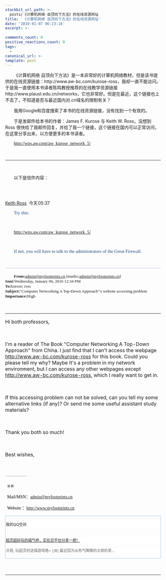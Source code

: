 ```yaml
---
stackbit_url_path: >-
  posts/《计算机网络-自顶向下方法》的在线资源网址
title: '《计算机网络 自顶向下方法》的在线资源网址'
date: '2010-01-07 06:23:16'
excerpt: >-
  
comments_count: 0
positive_reactions_count: 0
tags: 
  - 
canonical_url: >-
template: post
---
```

<div style="text-indent: 2em;"><p>《计算机网络 自顶向下方法》是一本非常好的计算机网络教材，但是该书提供的在线资源链接：http://www.aw-bc.com/kurose-ross，我却一直不能访问。于是我一直使用本书译者陈鸣教授推荐的在线教学资源链接 http://www.plaust.edu.cn/networks，它也非常好。但是在最近，这个链接也上不去了，不知道是否与最近国内对.cn域名的限制有关？</p><p>我用Google和百度搜索了本书的在线资源链接，没有找到一个有效的。</p><p>于是发邮件给本书的作者：James F. Kurose 与 Keith W. Ross，没想到 Ross 很快给了我邮件回复，并给了我一个链接，这个链接在国内可以正常访问，在这里分享出来，以方便更多的本书读者。</p><p><span style="FONT-FAMILY: 'Calibri','sans-serif'; COLOR: #1f497d; FONT-SIZE: 11pt"><a href="http://wps.aw.com/aw_kurose_network_5/" target="_blank" swaped="true">http://wps.aw.com/aw_kurose_network_5/</a></span></p><p>&nbsp;</p><hr><p>&nbsp;</p><p>以下是信件内容：</p><p>&nbsp;</p><div id="from_area_ZC1707OesBYXGsQrWgL0z2Om1R6A49" class="graytext nowrap qm_dispname "><div class="qm_right ">&nbsp;</div><a class="green bold b_size" title="单独回复给 Keith Ross" onclick="QMConvMail.operSingleMail('ZC1707OesBYXGsQrWgL0z2Om1R6A49','reply');return false;" href="javascript:;">Keith Ross</a>&nbsp; 今天<span style="FONT-SIZE: 6px">&nbsp;</span>05:37</div><div class="qm_margin_left"><div id="mail_main_ZC1707OesBYXGsQrWgL0z2Om1R6A49"><div style="DISPLAY: none" id="msg_ZC1707OesBYXGsQrWgL0z2Om1R6A49"><div class="qm_converstaion_moreoption"><a class="qm_right" onclick="QMConvMail.operSingleMail(&quot;ZC1707OesBYXGsQrWgL0z2Om1R6A49&quot;,&quot;nwin_read&quot;);return false;" href="javascript:">完整读信模式</a><div><span class="graytext">主　题：</span>RE: "Computer Networking A Top-Down  Approach"'s website accessing problem</div><div><span class="graytext">发件人：</span><span class="grn bold">Keith Ross</span>  <span class="tcolor">&lt;ross@poly.edu&gt;</span> <a title="将此发件人添加至黑名单，以后将不再收到来自该地址的邮件。" onclick="QMConvMail.doReject(true,'ZC1707OesBYXGsQrWgL0z2Om1R6A49');return false" href="javascript:;">拒收</a> <a style="DISPLAY: none" id="sendInfoName" href="http://m314.mail.qq.com/cgi-bin/addr_detail?sid=-AbhFVsnZlEUHhxX&amp;AddrID=6&amp;category=common">查看发件人信息</a></div><div><span class="graytext">时　间：</span>今天<span style="FONT-SIZE: 6px">&nbsp;</span>05:37</div><div style="MARGIN: -2px 0px 4px -1px"><table border="0" cellspacing="0" cellpadding="0" width="100%">    <tbody>        <tr>            <td style="PADDING-BOTTOM: 0px; PADDING-LEFT: 1px; PADDING-RIGHT: 0px; PADDING-TOP: 3px" class="graytext" valign="top" width="1%" nowrap=""><span class="nowrap">收件人：</span></td>            <td style="LINE-HEIGHT: 18px" valign="top" width="99%"><span style="WHITE-SPACE: nowrap">jie.tian <b class="tcolor">&lt;jie.tian@myfootprints.cn&gt;</b></span><span class="graytext">;</span> <span style="WHITE-SPACE: nowrap">'kurose' <b class="tcolor">&lt;kurose@cs.umass.edu&gt;</b></span></td>        </tr>    </tbody></table></div><div style="MARGIN: 0px 0px 4px -1px; DISPLAY: none"><table cellspacing="0" cellpadding="0" width="100%">    <tbody>        <tr>            <td style="PADDING-BOTTOM: 0px; PADDING-LEFT: 1px; PADDING-RIGHT: 0px; PADDING-TOP: 3px" class="graytext" valign="top" width="1%" nowrap=""><span class="nowrap">抄　送：</span></td>            <td style="LINE-HEIGHT: 18px" valign="top" width="99%">&nbsp;</td>        </tr>    </tbody></table></div><div style="BORDER-RIGHT-WIDTH: 0px; MARGIN-BOTTOM: 0px; BORDER-TOP-WIDTH: 1px; BORDER-BOTTOM-WIDTH: 0px; BORDER-LEFT-WIDTH: 0px; PADDING-TOP: 5px" class="bd_gray"><span class="graytext" title="">邮件处理：</span>已于 2010年1月7日(星期四) 下午2:22  回复了此邮件</div></div></div><div style="PADDING-BOTTOM: 6px; PADDING-LEFT: 8px; PADDING-RIGHT: 0px; DISPLAY: none; PADDING-TOP: 6px" id="remarkcontainerZC1707OesBYXGsQrWgL0z2Om1R6A49" class="qm_conversation_showmemo_div "><div><div style="MARGIN-TOP: 3px" class="graytext qm_left">备　注：</div><div style="WIDTH: 475px; DISPLAY: none; MARGIN-LEFT: 45px" id="remarkreadZC1707OesBYXGsQrWgL0z2Om1R6A49"><div style="PADDING-BOTTOM: 5px; MIN-HEIGHT: 42px; PADDING-LEFT: 5px; PADDING-RIGHT: 5px; HEIGHT: 44px; FONT-SIZE: 14px; PADDING-TOP: 5px" id="remarkContentZC1707OesBYXGsQrWgL0z2Om1R6A49" class="remarksContent qm_memobg" title="点击编辑" onclick="return QMRemark.modify('ZC1707OesBYXGsQrWgL0z2Om1R6A49');">&nbsp;</div><div style="MARGIN-TOP: 4px"><a onclick="return QMRemark.modify('ZC1707OesBYXGsQrWgL0z2Om1R6A49');" href="javascript:;">编辑</a>&nbsp;&nbsp;<a onclick="return QMRemark.del('ZC1707OesBYXGsQrWgL0z2Om1R6A49');" href="javascript:;">删除</a></div></div><div style="DISPLAY: none; MARGIN-LEFT: 45px" id="remarkwriteZC1707OesBYXGsQrWgL0z2Om1R6A49" class="remarkModify"><textarea onblur="QMRemark.blur('ZC1707OesBYXGsQrWgL0z2Om1R6A49');" style="PADDING-BOTTOM: 3px; MARGIN: 0px 0px 3px; MIN-HEIGHT: 42px; PADDING-LEFT: 3px; WIDTH: 475px; PADDING-RIGHT: 3px; HEIGHT: 44px; COLOR: #a0a0a0; FONT-SIZE: 14px; OVERFLOW: visible; PADDING-TOP: 3px" id="remarktextZC1707OesBYXGsQrWgL0z2Om1R6A49" class="qm_txt" onfocus="QMRemark.focus('ZC1707OesBYXGsQrWgL0z2Om1R6A49');" name="remarkinputZC1707OesBYXGsQrWgL0z2Om1R6A49">请在此输入备注...</textarea><div style="MARGIN-LEFT: 6px"><input id="remarksaveZC1707OesBYXGsQrWgL0z2Om1R6A49" class="qm_btn wd2" onclick="return QMRemark.save('ZC1707OesBYXGsQrWgL0z2Om1R6A49');" value="保存" type="button" name="remarkinputZC1707OesBYXGsQrWgL0z2Om1R6A49">&nbsp;&nbsp;<a id="remarkdelZC1707OesBYXGsQrWgL0z2Om1R6A49" onclick="return QMRemark.modify('ZC1707OesBYXGsQrWgL0z2Om1R6A49',1);" name="remarkinputZC1707OesBYXGsQrWgL0z2Om1R6A49">取消</a></div></div></div></div><div id="content_ZC1707OesBYXGsQrWgL0z2Om1R6A49" class="qm_bigsize qm_converstaion_body" onclick="preSwapLink(event, 'spam');"><style type="text/css"></style><div class="Section1"><p class="MsoNormal"><span style="FONT-FAMILY: 'Calibri','sans-serif'; COLOR: #1f497d; FONT-SIZE: 11pt">Try  this:<o:p></o:p></span></p><p class="MsoNormal"><span style="FONT-FAMILY: 'Calibri','sans-serif'; COLOR: #1f497d; FONT-SIZE: 11pt"><o:p></o:p>&nbsp;</span></p><p class="MsoNormal"><span style="FONT-FAMILY: 'Calibri','sans-serif'; COLOR: #1f497d; FONT-SIZE: 11pt"><a href="http://wps.aw.com/aw_kurose_network_5/" target="_blank" swaped="true">http://wps.aw.com/aw_kurose_network_5/</a><o:p></o:p></span></p><p class="MsoNormal"><span style="FONT-FAMILY: 'Calibri','sans-serif'; COLOR: #1f497d; FONT-SIZE: 11pt"><o:p></o:p>&nbsp;</span></p><p class="MsoNormal"><span style="FONT-FAMILY: 'Calibri','sans-serif'; COLOR: #1f497d; FONT-SIZE: 11pt">If  not, you will have to talk to the administrators of the Great Firewall.  <o:p></o:p></span></p><p class="MsoNormal"><span style="FONT-FAMILY: 'Calibri','sans-serif'; COLOR: #1f497d; FONT-SIZE: 11pt"><o:p></o:p>&nbsp;</span></p><div style="BORDER-BOTTOM: medium none; BORDER-LEFT: medium none; PADDING-BOTTOM: 0in; PADDING-LEFT: 0in; PADDING-RIGHT: 0in; BORDER-TOP: #b5c4df 1pt solid; BORDER-RIGHT: medium none; PADDING-TOP: 3pt"><p class="MsoNormal"><b><span style="FONT-FAMILY: 'Tahoma','sans-serif'; FONT-SIZE: 10pt">From:</span></b><span style="FONT-FAMILY: 'Tahoma','sans-serif'; FONT-SIZE: 10pt"><a target="_blank" swaped="true" href="mailto:admin@myfootprints.cn">admin@myf<wbr>ootprints.cn</a> [mailto:<a target="_blank" swaped="true" href="mailto:admin@myfootprints.cn">admin@myf<wbr>ootprints.cn</a>] <br><b>Sent:</b>Wednesday,  January 06, 2010 12:34 PM<br><b>To:</b>kurose; ross<br><b>Subject:</b>"Computer  Networking A Top-Down Approach"'s website accessing  problem<br><b>Importance:</b>High<o:p></o:p></span></p></div><p class="MsoNormal"><o:p></o:p>&nbsp;</p><div><div align="center"><table style="WIDTH: 100%" class="MsoNormalTable" border="0" cellspacing="0" cellpadding="0" width="100%">    <tbody>        <tr>            <td style="PADDING-BOTTOM: 0in; PADDING-LEFT: 0in; PADDING-RIGHT: 0in; PADDING-TOP: 0in" id="QQMAILSTATIONERY" valign="top">            <div>            <p class="MsoNormal">Hi both professors,<o:p></o:p></p>            </div>            <div>            <p class="MsoNormal"><o:p></o:p>&nbsp;</p>            </div>            <div>            <p class="MsoNormal">I'm a reader of The Book "Computer Networking A Top-Down  Approach" from China. I just find that I can't access the webpage <a href="http://www.aw-bc.com/kurose-ross" target="_blank" swaped="true">http://www.a<wbr>w-bc.com/kur<wbr>ose-ross</a> for this book.  Could you please tell my why? Maybe It's a problem in my network environment,  but I can access any other webpages except <a href="http://www.aw-bc.com/kurose-ross," target="_blank" swaped="true">http://www.a<wbr>w-bc.com/kur<wbr>ose-ross,</a> which I really  want to get in.<o:p></o:p></p>            </div>            <div>            <p class="MsoNormal"><o:p></o:p>&nbsp;</p>            </div>            <div>            <p class="MsoNormal">If this accessing problem can not be solved, can you tell my  some alternative links (if any)? Or send me some useful assistant study  materials?<o:p></o:p></p>            </div>            <div>            <p class="MsoNormal"><o:p></o:p>&nbsp;</p>            </div>            <div>            <p class="MsoNormal">Thank you both so much!<o:p></o:p></p>            </div>            <div>            <p class="MsoNormal"><o:p></o:p>&nbsp;</p>            </div>            <div>            <p class="MsoNormal">Best wishes,<o:p></o:p></p>            </div>            <div>            <p class="MsoNormal"><o:p></o:p>&nbsp;</p>            </div>            <div>            <div>            <p class="MsoNormal"><span style="FONT-FAMILY: 'Arial Narrow','sans-serif'; COLOR: #909090; FONT-SIZE: 9pt">------------------</span></p>            <p class="MsoNormal"><span style="FONT-FAMILY: 'Arial Narrow','sans-serif'; COLOR: #909090; FONT-SIZE: 9pt"><o:p></o:p></span></p>            </div>            <div>            <div>            <p style="TEXT-INDENT: -0.25in; MARGIN-BOTTOM: 7.5pt; MARGIN-LEFT: 3.75pt; MARGIN-RIGHT: 3.75pt; mso-margin-top-alt: 7.5pt; mso-list: l0 level1 lfo1" class="MsoNormal"><span style="FONT-FAMILY: Symbol; COLOR: black; FONT-SIZE: 10pt"><span style="mso-list: Ignore">·<span style="FONT: 7pt 'Times New Roman'">&nbsp;&nbsp; &nbsp; &nbsp; &nbsp; </span><span style="font-size: xx-large; "><span style="font: normal normal normal 7pt/normal 'Times New Roman'; ">涂 鸦</span></span></span></span></p>            <p style="TEXT-INDENT: -0.25in; MARGIN-LEFT: 3.75pt; MARGIN-RIGHT: 3.75pt; mso-margin-top-alt: auto; mso-list: l0 level1 lfo1; mso-margin-bottom-alt: auto" class="MsoNormal"><span style="FONT-FAMILY: Symbol; COLOR: black; FONT-SIZE: 10pt"><span style="mso-list: Ignore">·<span style="FONT: 7pt 'Times New Roman'">&nbsp;&nbsp;&nbsp;&nbsp;&nbsp;&nbsp;&nbsp;&nbsp;  </span></span></span><span style="FONT-FAMILY: 'Verdana','sans-serif'; COLOR: black; FONT-SIZE: 10.5pt">Mail/MSN</span><span style="COLOR: black; FONT-SIZE: 10.5pt" lang="ZH-CN">：</span><span style="FONT-FAMILY: 'Verdana','sans-serif'; COLOR: black; FONT-SIZE: 10.5pt"><a target="_blank" swaped="true" href="mailto:admin@myfootprints.cn">admin@myfootprints.cn</a><o:p></o:p></span></p>            <p style="TEXT-INDENT: -0.25in; MARGIN-LEFT: 3.75pt; MARGIN-RIGHT: 3.75pt; mso-margin-top-alt: auto; mso-list: l0 level1 lfo1; mso-margin-bottom-alt: auto" class="MsoNormal"><span style="FONT-FAMILY: Symbol; COLOR: black; FONT-SIZE: 10pt"><span style="mso-list: Ignore">·<span style="FONT: 7pt 'Times New Roman'">&nbsp;&nbsp;&nbsp;&nbsp;&nbsp;&nbsp;&nbsp;&nbsp;  </span></span></span><span style="FONT-FAMILY: 'Verdana','sans-serif'; COLOR: black; FONT-SIZE: 10.5pt">Website  </span><span style="COLOR: black; FONT-SIZE: 10.5pt" lang="ZH-CN">：</span><span style="FONT-FAMILY: 'Verdana','sans-serif'; COLOR: black; FONT-SIZE: 10.5pt"><a href="http://www.myfootprints.cn/" target="_blank" swaped="true">http://www.myfootprints.cn</a><a href="http://www.myfootprints.cn/" target="_blank" swaped="true"><span style="TEXT-DECORATION: none"><img id="_x0000_i1026" border="0" src="http://www.zizhujy.com/blog/image.axd?picture=image_372.png" ow="16" alt=""></span></a><o:p></o:p></span></p>            </div>            </div>            </div>            <div>            <div style="BORDER-BOTTOM: #a7c5e2 1pt solid; BORDER-LEFT: #a7c5e2 1pt solid; PADDING-BOTTOM: 0in; MARGIN-TOP: 4.5pt; PADDING-LEFT: 1pt; PADDING-RIGHT: 1pt; BACKGROUND-POSITION: 100% 100%; BORDER-TOP: #a7c5e2 1pt solid; BORDER-RIGHT: #a7c5e2 1pt solid; PADDING-TOP: 1pt" name="qzone">            <div>            <p style="LINE-HEIGHT: 14.25pt; BACKGROUND: white" class="MsoNormal"><span style="FONT-SIZE: 9pt" lang="ZH-CN">我的</span><span style="FONT-SIZE: 9pt">QQ<span lang="ZH-CN">空间</span><o:p></o:p></span></p>            </div>            <p style="LINE-HEIGHT: 14.25pt; BACKGROUND: white" class="MsoNormal"><span style="FONT-SIZE: 9pt"><img id="_x0000_i1027" border="0" src="http://www.zizhujy.com/blog/image.axd?picture=image_373.png" ow="58" alt=""><o:p></o:p></span></p>            <div>            <p style="LINE-HEIGHT: 14.25pt; BACKGROUND: white; WORD-BREAK: break-all" class="MsoNormal"><a name="_QQMAIL_QZONESIGN_" target="_blank" swaped="true"></a><a href="http://37179130.qzone.qq.com/blog/1262270569" target="_blank" swaped="true"><span style="FONT-SIZE: 9pt" lang="ZH-CN">超灵超好玩的福气杯，实在忍不住分享一把！</span></a><span style="FONT-SIZE: 9pt"><o:p></o:p></span></p>            <div style="MARGIN-TOP: 3pt">            <p style="LINE-HEIGHT: 12pt; BACKGROUND: white; WORD-BREAK: break-all" class="MsoNormal"><span style="COLOR: #666666; FONT-SIZE: 9pt" lang="ZH-CN">点我</span><span style="COLOR: #666666; FONT-SIZE: 9pt">, <span lang="ZH-CN">玩超灵的送福游戏咯</span>~ [/B] <span lang="ZH-CN">最近因为从热气腾腾的立顿奶茶</span>...<o:p></o:p></span></p>            </div>            </div>            </div>            </div>            <div>            <p class="MsoNormal">&nbsp;</p>            </div>            </td>        </tr>    </tbody></table></div></div></div></div></div></div><p>&nbsp;</p><p><span style="FONT-FAMILY: 'Calibri','sans-serif'; COLOR: #1f497d; FONT-SIZE: 11pt"><o:p></o:p></span></p></div><p>&nbsp;</p>